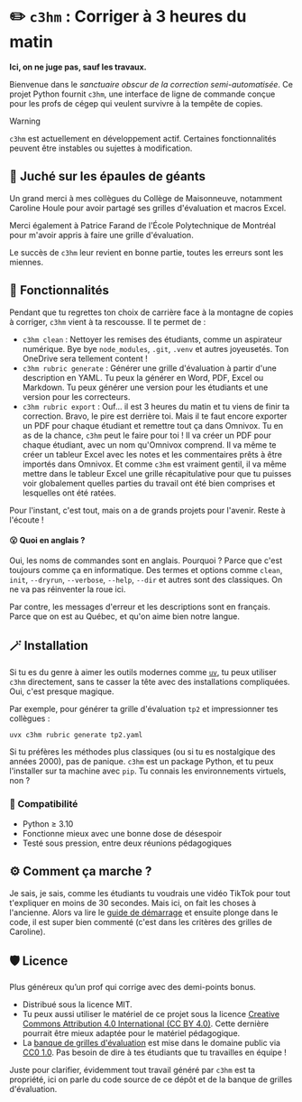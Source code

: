 # ✏️ `c3hm` : Corriger à 3 heures du matin

**Ici, on ne juge pas, sauf les travaux.**

Bienvenue dans le *sanctuaire obscur de la correction semi-automatisée*. Ce
projet Python fournit `c3hm`, une interface de ligne de commande conçue pour
les profs de cégep qui veulent survivre à la tempête de copies.

> [!WARNING]
> `c3hm` est actuellement en développement actif. Certaines
> fonctionnalités peuvent être instables ou sujettes à modification.

## 🔭 Juché sur les épaules de géants

Un grand merci à mes collègues du Collège de Maisonneuve, notamment Caroline
Houle pour avoir partagé ses grilles d'évaluation et macros Excel.

Merci également à Patrice Farand de l'École Polytechnique de Montréal pour m'avoir 
appris à faire une grille d'évaluation. 

Le succès de `c3hm` leur revient en bonne partie, toutes les erreurs sont les miennes.

## 🧰 Fonctionnalités

Pendant que tu regrettes ton choix de carrière face à la montagne de
copies à corriger, `c3hm` vient à ta rescousse. Il te permet de :

- `c3hm clean` : Nettoyer les remises des étudiants, comme un aspirateur numérique. Bye bye
  `node_modules`, `.git`, `.venv` et autres joyeusetés. Ton OneDrive sera tellement content !
- `c3hm rubric generate` : Générer une grille d'évaluation à partir d'une description en YAML. Tu peux la
  générer en Word, PDF, Excel ou Markdown. Tu peux générer une version pour les étudiants et une
  version pour les correcteurs.
- `c3hm rubric export` : Ouf... il est 3 heures du matin et tu viens de finir
  ta correction. Bravo, le pire est derrière toi. Mais il te faut encore
  exporter un PDF pour chaque étudiant et remettre tout ça dans Omnivox. Tu en
  as de la chance, `c3hm` peut le faire pour toi ! Il va créer un PDF pour
  chaque étudiant, avec un nom qu'Omnivox comprend. Il va même te créer un
  tableur Excel avec les notes et les commentaires prêts à être importés dans
  Omnivox. Et comme `c3hm` est vraiment gentil, il va même mettre dans le
  tableur Excel une grille récapitulative pour que tu puisses voir globalement
  quelles parties du travail ont été bien comprises et lesquelles ont été
  ratées.

Pour l'instant, c'est tout, mais on a de grands projets pour l'avenir. Reste à l'écoute !

#### 😮 Quoi en anglais ?

Oui, les noms de commandes sont en anglais. Pourquoi ? Parce que c'est toujours
comme ça en informatique. Des termes et options comme `clean`, `init`,
`--dryrun`, `--verbose`, `--help`, `--dir` et autres sont des classiques. On ne
va pas réinventer la roue ici.

Par contre, les messages d'erreur et les descriptions sont en français. Parce que
on est au Québec, et qu'on aime bien notre langue.

## 🪄 Installation

Si tu es du genre à aimer les outils modernes comme
[`uv`](https://docs.astral.sh/uv/), tu peux utiliser `c3hm` directement, sans
te casser la tête avec des installations compliquées. Oui, c'est presque
magique.

Par exemple, pour générer ta grille d'évaluation `tp2` et impressionner tes
collègues :

```bash
uvx c3hm rubric generate tp2.yaml
```

Si tu préfères les méthodes plus classiques (ou si tu es nostalgique des années
2000), pas de panique. `c3hm` est un package Python, et tu peux l'installer sur ta
machine avec `pip`. Tu connais les environnements virtuels, non ?


### 🧪 Compatibilité

- Python ≥ 3.10
- Fonctionne mieux avec une bonne dose de désespoir
- Testé sous pression, entre deux réunions pédagogiques

## ⚙️ Comment ça marche ?

Je sais, je sais, comme les étudiants tu voudrais une vidéo TikTok pour tout t'expliquer en moins de
30 secondes. Mais ici, on fait les choses à l'ancienne. Alors va lire le [guide de démarrage](guide-demarrage.md) et
ensuite plonge dans le code, il est super bien commenté (c'est dans les critères des grilles de Caroline).

## 🛡️ Licence

Plus généreux qu’un prof qui corrige avec des demi-points bonus.

- Distribué sous la licence MIT.
- Tu peux aussi utiliser le matériel de ce projet sous la licence [Creative
Commons Attribution 4.0 International (CC BY
4.0)](https://creativecommons.org/licenses/by/4.0/deed.fr). Cette dernière
pourrait être mieux adaptée pour le matériel pédagogique.
- La [banque de grilles d'évaluation](gabarits_grilles/) est mise dans le domaine public via [CC0
  1.0](https://creativecommons.org/publicdomain/zero/1.0/deed.fr). Pas besoin
  de dire à tes étudiants que tu travailles en équipe !

Juste pour clarifier, évidemment tout travail généré par `c3hm` est ta propriété, ici
on parle du code source de ce dépôt et de la banque de grilles d'évaluation.